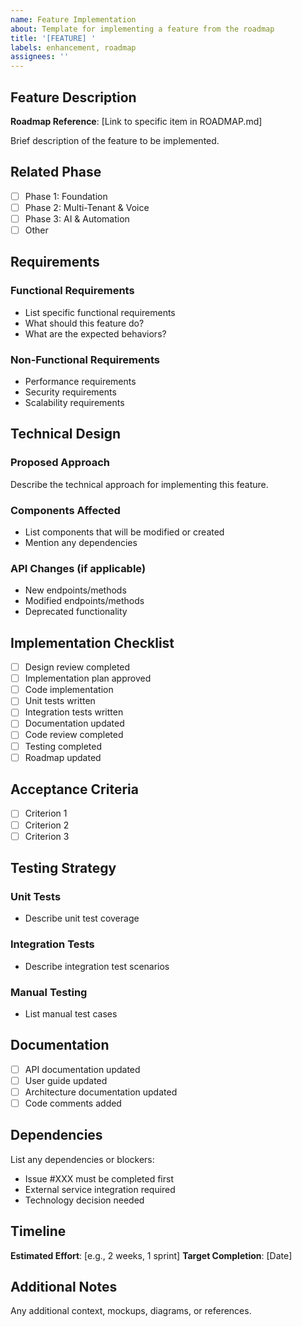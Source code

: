 ```yaml
---
name: Feature Implementation
about: Template for implementing a feature from the roadmap
title: '[FEATURE] '
labels: enhancement, roadmap
assignees: ''
---
```


## Feature Description

**Roadmap Reference**: [Link to specific item in ROADMAP.md]

Brief description of the feature to be implemented.

## Related Phase

- [ ] Phase 1: Foundation
- [ ] Phase 2: Multi-Tenant & Voice
- [ ] Phase 3: AI & Automation
- [ ] Other

## Requirements

### Functional Requirements
- List specific functional requirements
- What should this feature do?
- What are the expected behaviors?

### Non-Functional Requirements
- Performance requirements
- Security requirements
- Scalability requirements

## Technical Design

### Proposed Approach
Describe the technical approach for implementing this feature.

### Components Affected
- List components that will be modified or created
- Mention any dependencies

### API Changes (if applicable)
- New endpoints/methods
- Modified endpoints/methods
- Deprecated functionality

## Implementation Checklist

- [ ] Design review completed
- [ ] Implementation plan approved
- [ ] Code implementation
- [ ] Unit tests written
- [ ] Integration tests written
- [ ] Documentation updated
- [ ] Code review completed
- [ ] Testing completed
- [ ] Roadmap updated

## Acceptance Criteria

- [ ] Criterion 1
- [ ] Criterion 2
- [ ] Criterion 3

## Testing Strategy

### Unit Tests
- Describe unit test coverage

### Integration Tests
- Describe integration test scenarios

### Manual Testing
- List manual test cases

## Documentation

- [ ] API documentation updated
- [ ] User guide updated
- [ ] Architecture documentation updated
- [ ] Code comments added

## Dependencies

List any dependencies or blockers:
- Issue #XXX must be completed first
- External service integration required
- Technology decision needed

## Timeline

**Estimated Effort**: [e.g., 2 weeks, 1 sprint]
**Target Completion**: [Date]

## Additional Notes

Any additional context, mockups, diagrams, or references.
